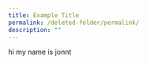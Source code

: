 ```yaml
---
title: Example Title
permalink: /deleted-folder/permalink/
description: ""
---
```

hi my name is jonnt